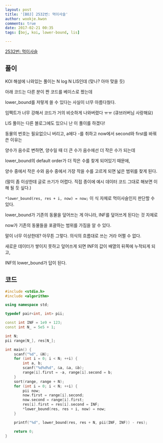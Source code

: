 ```yaml
---
layout: post
title: '[BOJ] 2532번: 먹이사슬'
author: wookje.kwon
comments: true
date: 2017-02-21 00:35
tags: [boj, koi, lower-bound, lis]

---
```


[2532번: 먹이사슬](https://www.acmicpc.net/problem/2532)

## 풀이

KOI 해설에 나와있는 풀이는 N log N LIS인데 (맞나? 아마 맞을 듯)  

아래 코드는 다른 분이 짠 코드를 베이스로 짰는데  

lower_bound를 저렇게 쓸 수 있다는 사실이 너무 아름다웠다.  

임팩트가 너무 강해서 코드가 거의 비슷하게 나와버렸다 ㅠㅠ (큐브러버님 사랑해요)  

LIS 풀이는 다른 블로그에도 있으니 난 이 풀이를 하겠다!  

동물의 번호는 필요없으니 버리고, a에다 -를 취하고 now에서 second와 first를 바꿔 쓴 이유는  

양수가 음수로 변하면, 양수일 때 더 큰 수가 음수에선 더 작은 수가 되는데  

lower_bound의 default order가 더 작은 수를 찾게 되어있기 때문에,  

양수 중에서 작은 수와 음수 중에서 가장 작을 수를 고르게 되면 넓은 범위를 찾게 된다.  

(말이 좀 이상한데 글로 쓰기가 어렵다. 직접 종이에 예시 데이터 코드 그대로 해보면 이해 될 듯 싶다.)  

`*lower_bound(res, res + i, now) = now;` 이 식 자체로 먹이사슬인지 판단할 수 있다.  

lower_bound가 기존의 동물을 덮어쓰는 게 아니라, INF를 덮어쓰게 된다는 것 자체로  

now가 기존의 동물들을 포괄하는 범위를 가짐을 알 수 있다.  

말이 너무 이상한데? 아무튼 그렇다. 의식의 흐름대로 쓰는 거라 어쩔 수 없다.   

새로운 데이터가 쌓이지 못하고 덮어쓰게 되면 INF의 값이 배열의 뒤쪽에 누적되게 되고,  

INF의 lower_bound가 답이 된다.  

## 코드

```cpp
#include <stdio.h>
#include <algorithm>

using namespace std;

typedef pair<int, int> pii;

const int INF = 1e9 + 123;
const int N_ = 5e5 + 1;

int N;
pii range[N_], res[N_];

int main() {
	scanf("%d", &N);
	for (int i = 0; i < N; ++i) {
		int a, b;
		scanf("%d%d%d", &a, &a, &b);
		range[i].first = -a, range[i].second = b;
	}
	sort(range, range + N);
	for (int i = 0; i < N; ++i) {
		pii now;
		now.first = range[i].second;
		now.second = range[i].first;
		res[i].first = res[i].second = INF;
		*lower_bound(res, res + i, now) = now;
	}

	printf("%d", lower_bound(res, res + N, pii(INF, INF)) - res);

	return 0;
}
```